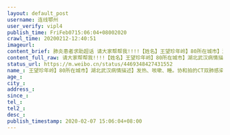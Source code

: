 ```yaml
---
layout: default_post
username: 连线鄂州
user_verify: vipl4
publish_time: FriFeb0715:06:04+08002020
crawl_time: 20200212-12:40:51
imageurl: 
content_brief: 肺炎患者求助超话 请大家帮帮我!!!!【姓名】王望珍年岭】80所在城市】湖北武汉病情描述】发热、咳嗽、睡。协和拍的CT双肺感染，核酸阳性。从社区通知同意“住院”，两天了不但进不到住院处，还要80岁老人坐等排队从2月6号白天到现在为止，仍无结果，是考量病人病情，还是折磨老者病人?昨 ...全文
content_full_raw: 请大家帮帮我!!!!【姓名】王望珍年岭】80所在城市】湖北武汉病情描述】发热、咳嗽、睡。协和拍的CT双肺感染，核酸阳性。从社区通知同意“住院”，两天了不但进不到住院处，还要80岁老人坐等排队从2月6号白天到现在为止，仍无结果，是考量病人病情，还是折磨老者病人?昨天社区通知我家人送我奶奶去武汉市第十ー医院(武汉市红十字会医院)，不让家属陪同。我奶奶一个人进去医院之后从下午2点等到今天现在仍然没有床位给她，她一个80岁的老人还在生病硬生生在医院板凳上坐了十几个小时，不让家属进去，不让老人出来，必须在里面坐着。换做年轻人都受不了，何况老人。希望大家帮帮我们联系人:吴嘉欣●●●联系人:范迁迁●●●
status_url: https://m.weibo.cn/status/4469348427431552
name_: 王望珍年岭】80所在城市】湖北武汉病情描述】发热、咳嗽、睡。协和拍的CT双肺感染，核酸阳性。从社区通知同意“住院”，两天了不但进不到住院处，还要80岁老人坐等排队从2月6号白天到现在为止，仍无结果，是考量病人病情，还是折磨老者病人?昨天社区通知我家人送我奶奶去武汉市第十ー医院(武汉市红十字会医院)，不让家属陪同。我奶奶一个人进去医院之后从下午2点等到今天现在仍然没有床位给她，她一个80岁的老人还在生病硬生生在医院板凳上坐了十几个小时，不让家属进去，不让老人出来，必须在里面坐着。换做年轻人都受不了，何况老人。希望大家帮帮我们联系人吴嘉欣●●●联系人范迁迁●●●
age_: 
city_: 
address_: 
since_: 
tel_: 
tel2_: 
desc_: 
publish_timestamp: 2020-02-07 15:06:04+08:00
---
```

